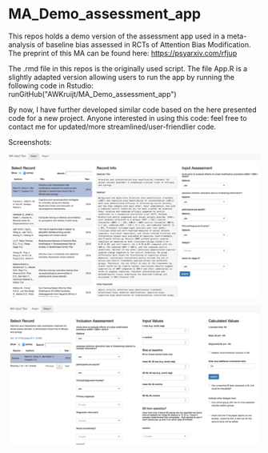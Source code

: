 # MA_Demo_assessment_app

This repos holds a demo version of the assessment app used in a meta-analysis of baseline bias assessed in RCTs of Attention Bias Modification. The preprint of this MA can be found here: https://psyarxiv.com/rfjup

The .rmd file in this repos is the originally used script. The file App.R is a slightly adapted version allowing users to run the app by running the following code in Rstudio: runGitHub("AWKruijt/MA_Demo_assessment_app")

By now, I have further developed similar code based on the here presented code for a new project. Anyone interested in using this code: feel free to contact me for updated/more streamlined/user-friendlier code. 

Screenshots:

![stage I](https://github.com/AWKruijt/MA_Demo_assessment_app/blob/master/screenshots/stage%20I%20screenshot.png)

![stage II](https://github.com/AWKruijt/MA_Demo_assessment_app/blob/master/screenshots/stage%20II%20screenshot.png)
